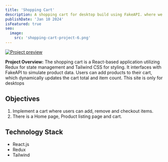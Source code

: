 ```yaml
---
title: 'Shopping Cart'
description: A shopping cart for desktop build using FakeAPI. where we can add products to cart . Build using React, Redux and Tailwind
publishDate: 'Jan 10 2024'
isFeatured: true
seo:
  image:
    src: 'shopping-cart-project-6.png'
---
```


[![Project preview](/shopping-cart-project-6.png)](https://shopping-cart-alpha-six.vercel.app/)

**Project Overview:**
The shopping cart is a React-based application utilizing Redux for state management and Tailwind CSS for styling. It interfaces with FakeAPI to simulate product data. Users can add products to their cart, which dynamically updates the cart total and item count. This site is only for desktops

## Objectives

1. Implement a cart where users can add, remove and checkout items.
2. There is a Home page, Product listing page and cart.

## Technology Stack

- React.js
- Redux
- Tailwind

